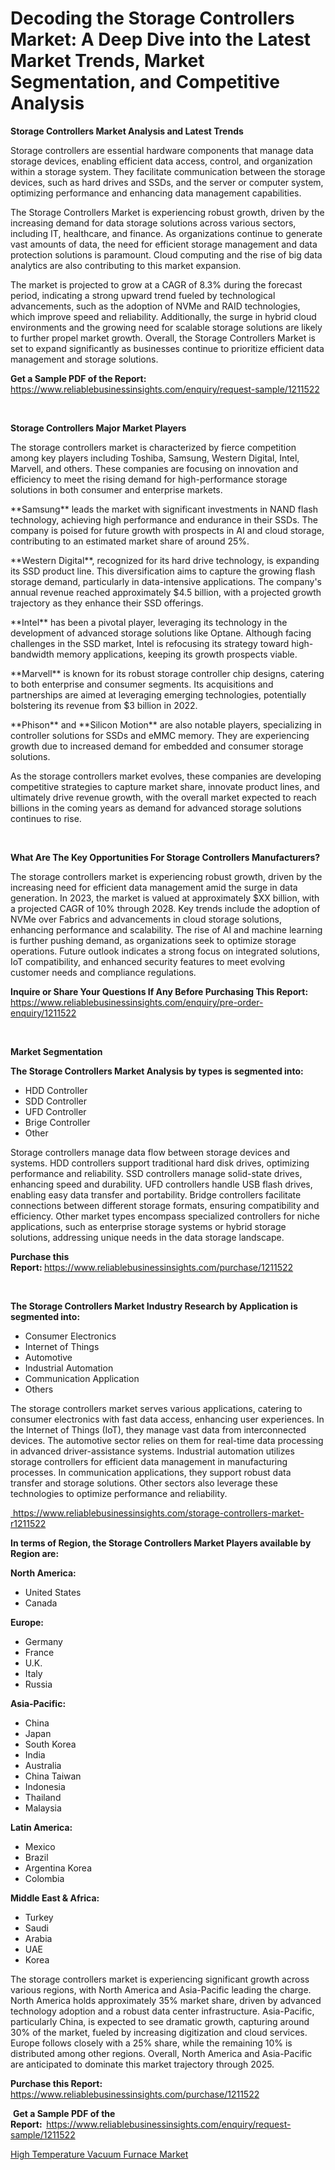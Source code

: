 <p><h1>Decoding the Storage Controllers Market: A Deep Dive into the Latest Market Trends, Market Segmentation, and Competitive Analysis</h1></p><p><strong>Storage Controllers Market Analysis and Latest Trends</strong></p>
<p><p>Storage controllers are essential hardware components that manage data storage devices, enabling efficient data access, control, and organization within a storage system. They facilitate communication between the storage devices, such as hard drives and SSDs, and the server or computer system, optimizing performance and enhancing data management capabilities.</p><p>The Storage Controllers Market is experiencing robust growth, driven by the increasing demand for data storage solutions across various sectors, including IT, healthcare, and finance. As organizations continue to generate vast amounts of data, the need for efficient storage management and data protection solutions is paramount. Cloud computing and the rise of big data analytics are also contributing to this market expansion.</p><p>The market is projected to grow at a CAGR of 8.3% during the forecast period, indicating a strong upward trend fueled by technological advancements, such as the adoption of NVMe and RAID technologies, which improve speed and reliability. Additionally, the surge in hybrid cloud environments and the growing need for scalable storage solutions are likely to further propel market growth. Overall, the Storage Controllers Market is set to expand significantly as businesses continue to prioritize efficient data management and storage solutions.</p></p>
<p><strong>Get a Sample PDF of the Report:&nbsp;</strong> <a href="https://www.reliablebusinessinsights.com/enquiry/request-sample/1211522?utm_campaign=904&utm_medium=2&utm_source=Github&utm_content=ia&utm_term=24032025&utm_id=storage-controllers">https://www.reliablebusinessinsights.com/enquiry/request-sample/1211522</a></p>
<p>&nbsp;</p>
<p><strong>Storage Controllers Major Market Players</strong></p>
<p><p>The storage controllers market is characterized by fierce competition among key players including Toshiba, Samsung, Western Digital, Intel, Marvell, and others. These companies are focusing on innovation and efficiency to meet the rising demand for high-performance storage solutions in both consumer and enterprise markets.</p><p>**Samsung** leads the market with significant investments in NAND flash technology, achieving high performance and endurance in their SSDs. The company is poised for future growth with prospects in AI and cloud storage, contributing to an estimated market share of around 25%.</p><p>**Western Digital**, recognized for its hard drive technology, is expanding its SSD product line. This diversification aims to capture the growing flash storage demand, particularly in data-intensive applications. The company's annual revenue reached approximately $4.5 billion, with a projected growth trajectory as they enhance their SSD offerings.</p><p>**Intel** has been a pivotal player, leveraging its technology in the development of advanced storage solutions like Optane. Although facing challenges in the SSD market, Intel is refocusing its strategy toward high-bandwidth memory applications, keeping its growth prospects viable.</p><p>**Marvell** is known for its robust storage controller chip designs, catering to both enterprise and consumer segments. Its acquisitions and partnerships are aimed at leveraging emerging technologies, potentially bolstering its revenue from $3 billion in 2022.</p><p>**Phison** and **Silicon Motion** are also notable players, specializing in controller solutions for SSDs and eMMC memory. They are experiencing growth due to increased demand for embedded and consumer storage solutions.</p><p>As the storage controllers market evolves, these companies are developing competitive strategies to capture market share, innovate product lines, and ultimately drive revenue growth, with the overall market expected to reach billions in the coming years as demand for advanced storage solutions continues to rise.</p></p>
<p>&nbsp;</p>
<p><strong>What Are The Key Opportunities For Storage Controllers Manufacturers?</strong></p>
<p><p>The storage controllers market is experiencing robust growth, driven by the increasing need for efficient data management amid the surge in data generation. In 2023, the market is valued at approximately $XX billion, with a projected CAGR of 10% through 2028. Key trends include the adoption of NVMe over Fabrics and advancements in cloud storage solutions, enhancing performance and scalability. The rise of AI and machine learning is further pushing demand, as organizations seek to optimize storage operations. Future outlook indicates a strong focus on integrated solutions, IoT compatibility, and enhanced security features to meet evolving customer needs and compliance regulations.</p></p>
<p><strong>Inquire or Share Your Questions If Any Before Purchasing This Report:</strong> <a href="https://www.reliablebusinessinsights.com/enquiry/pre-order-enquiry/1211522?utm_campaign=904&utm_medium=2&utm_source=Github&utm_content=ia&utm_term=24032025&utm_id=storage-controllers">https://www.reliablebusinessinsights.com/enquiry/pre-order-enquiry/1211522</a></p>
<p>&nbsp;</p>
<p><strong>Market Segmentation</strong></p>
<p><strong>The Storage Controllers Market Analysis by types is segmented into:</strong></p>
<p><ul><li>HDD Controller</li><li>SDD Controller</li><li>UFD Controller</li><li>Brige Controller</li><li>Other</li></ul></p>
<p><p>Storage controllers manage data flow between storage devices and systems. HDD controllers support traditional hard disk drives, optimizing performance and reliability. SSD controllers manage solid-state drives, enhancing speed and durability. UFD controllers handle USB flash drives, enabling easy data transfer and portability. Bridge controllers facilitate connections between different storage formats, ensuring compatibility and efficiency. Other market types encompass specialized controllers for niche applications, such as enterprise storage systems or hybrid storage solutions, addressing unique needs in the data storage landscape.</p></p>
<p><strong>Purchase this Report:&nbsp;</strong><a href="https://www.reliablebusinessinsights.com/purchase/1211522?utm_campaign=904&utm_medium=2&utm_source=Github&utm_content=ia&utm_term=24032025&utm_id=storage-controllers">https://www.reliablebusinessinsights.com/purchase/1211522</a></p>
<p>&nbsp;</p>
<p><strong>The Storage Controllers Market Industry Research by Application is segmented into:</strong></p>
<p><ul><li>Consumer Electronics</li><li>Internet of Things</li><li>Automotive</li><li>Industrial Automation</li><li>Communication Application</li><li>Others</li></ul></p>
<p><p>The storage controllers market serves various applications, catering to consumer electronics with fast data access, enhancing user experiences. In the Internet of Things (IoT), they manage vast data from interconnected devices. The automotive sector relies on them for real-time data processing in advanced driver-assistance systems. Industrial automation utilizes storage controllers for efficient data management in manufacturing processes. In communication applications, they support robust data transfer and storage solutions. Other sectors also leverage these technologies to optimize performance and reliability.</p></p>
<p><a href="https://www.reliablebusinessinsights.com/storage-controllers-market-r1211522?utm_campaign=904&utm_medium=2&utm_source=Github&utm_content=ia&utm_term=24032025&utm_id=storage-controllers">&nbsp;https://www.reliablebusinessinsights.com/storage-controllers-market-r1211522</a></p>
<p><strong>In terms of Region, the Storage Controllers Market Players available by Region are:</strong></p>
<p>
    <p> <strong> North America: </strong>
        <ul>
            <li>United States</li>
            <li>Canada</li>
        </ul>
        </p> 
    <p> <strong> Europe: </strong>
        <ul>
            <li>Germany</li>
            <li>France</li>
            <li>U.K.</li>
            <li>Italy</li>
            <li>Russia</li>
        </ul>
        </p> 
    <p> <strong> Asia-Pacific: </strong>
        <ul>
            <li>China</li>
            <li>Japan</li>
            <li>South Korea</li>
            <li>India</li>
            <li>Australia</li>
            <li>China Taiwan</li>
            <li>Indonesia</li>
            <li>Thailand</li>
            <li>Malaysia</li>
        </ul>
        </p> 
    <p> <strong> Latin America: </strong>
        <ul>
            <li>Mexico</li>
            <li>Brazil</li>
            <li>Argentina Korea</li>
            <li>Colombia</li>
        </ul>
        </p> 
    <p> <strong> Middle East & Africa: </strong>
        <ul>
            <li>Turkey</li>
            <li>Saudi</li>
            <li>Arabia</li>
            <li>UAE</li>
            <li>Korea</li>
        </ul>
    </p>
    </p>
<p><p>The storage controllers market is experiencing significant growth across various regions, with North America and Asia-Pacific leading the charge. North America holds approximately 35% market share, driven by advanced technology adoption and a robust data center infrastructure. Asia-Pacific, particularly China, is expected to see dramatic growth, capturing around 30% of the market, fueled by increasing digitization and cloud services. Europe follows closely with a 25% share, while the remaining 10% is distributed among other regions. Overall, North America and Asia-Pacific are anticipated to dominate this market trajectory through 2025.</p></p>
<p><strong>Purchase this Report: </strong><a href="https://www.reliablebusinessinsights.com/purchase/1211522?utm_campaign=904&utm_medium=2&utm_source=Github&utm_content=ia&utm_term=24032025&utm_id=storage-controllers">https://www.reliablebusinessinsights.com/purchase/1211522</a></p>
<p>&nbsp;<strong>Get a Sample PDF of the Report:&nbsp;&nbsp;</strong><a href="https://www.reliablebusinessinsights.com/enquiry/request-sample/1211522?utm_campaign=904&utm_medium=2&utm_source=Github&utm_content=ia&utm_term=24032025&utm_id=storage-controllers">https://www.reliablebusinessinsights.com/enquiry/request-sample/1211522</a></p>
<p><strong></strong></p>
<p><p><a href="https://github.com/willjis/Market-Research-Report-List-1/blob/main/high-temperature-vacuum-furnace-market.md?utm_campaign=904&utm_medium=2&utm_source=Github&utm_content=ia&utm_term=24032025&utm_id=storage-controllers">High Temperature Vacuum Furnace Market</a></p></p>